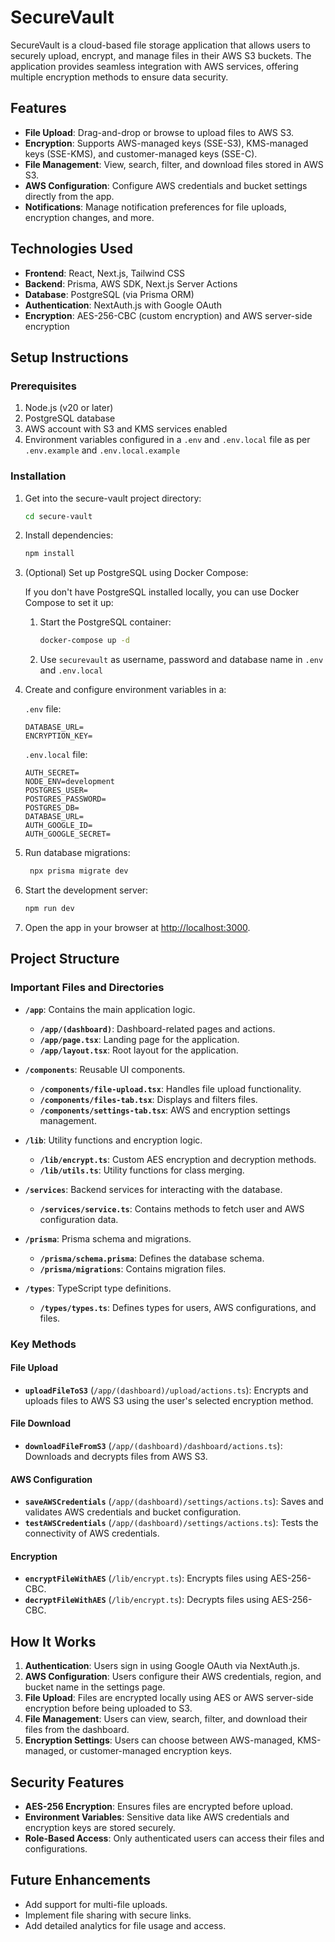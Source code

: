 # SecureVault

SecureVault is a cloud-based file storage application that allows users to securely upload, encrypt, and manage files in their AWS S3 buckets. The application provides seamless integration with AWS services, offering multiple encryption methods to ensure data security.

## Features

- **File Upload**: Drag-and-drop or browse to upload files to AWS S3.
- **Encryption**: Supports AWS-managed keys (SSE-S3), KMS-managed keys (SSE-KMS), and customer-managed keys (SSE-C).
- **File Management**: View, search, filter, and download files stored in AWS S3.
- **AWS Configuration**: Configure AWS credentials and bucket settings directly from the app.
- **Notifications**: Manage notification preferences for file uploads, encryption changes, and more.

## Technologies Used

- **Frontend**: React, Next.js, Tailwind CSS
- **Backend**: Prisma, AWS SDK, Next.js Server Actions
- **Database**: PostgreSQL (via Prisma ORM)
- **Authentication**: NextAuth.js with Google OAuth
- **Encryption**: AES-256-CBC (custom encryption) and AWS server-side encryption

## Setup Instructions

### Prerequisites

1. Node.js (v20 or later)
2. PostgreSQL database
3. AWS account with S3 and KMS services enabled
4. Environment variables configured in a `.env` and `.env.local` file as per `.env.example` and `.env.local.example`

### Installation

1. Get into the secure-vault project directory:

   ```bash
   cd secure-vault
   ```

2. Install dependencies:

   ```bash
   npm install
   ```

3. (Optional) Set up PostgreSQL using Docker Compose:

   If you don't have PostgreSQL installed locally, you can use Docker Compose to set it up:

   1. Start the PostgreSQL container:

      ```bash
      docker-compose up -d
      ```

   2. Use `securevault` as username, password and database name in `.env` and `.env.local`

4. Create and configure environment variables in a:

   `.env` file:

   ```env
   DATABASE_URL=
   ENCRYPTION_KEY=
   ```

   `.env.local` file:

   ```env
   AUTH_SECRET=
   NODE_ENV=development
   POSTGRES_USER=
   POSTGRES_PASSWORD=
   POSTGRES_DB=
   DATABASE_URL=
   AUTH_GOOGLE_ID=
   AUTH_GOOGLE_SECRET=
   ```

5. Run database migrations:

   ```bash
    npx prisma migrate dev
   ```

6. Start the development server:

   ```bash
   npm run dev
   ```

7. Open the app in your browser at [http://localhost:3000](http://localhost:3000).

## Project Structure

### Important Files and Directories

- **`/app`**: Contains the main application logic.

  - **`/app/(dashboard)`**: Dashboard-related pages and actions.
  - **`/app/page.tsx`**: Landing page for the application.
  - **`/app/layout.tsx`**: Root layout for the application.

- **`/components`**: Reusable UI components.

  - **`/components/file-upload.tsx`**: Handles file upload functionality.
  - **`/components/files-tab.tsx`**: Displays and filters files.
  - **`/components/settings-tab.tsx`**: AWS and encryption settings management.

- **`/lib`**: Utility functions and encryption logic.

  - **`/lib/encrypt.ts`**: Custom AES encryption and decryption methods.
  - **`/lib/utils.ts`**: Utility functions for class merging.

- **`/services`**: Backend services for interacting with the database.

  - **`/services/service.ts`**: Contains methods to fetch user and AWS configuration data.

- **`/prisma`**: Prisma schema and migrations.

  - **`/prisma/schema.prisma`**: Defines the database schema.
  - **`/prisma/migrations`**: Contains migration files.

- **`/types`**: TypeScript type definitions.
  - **`/types/types.ts`**: Defines types for users, AWS configurations, and files.

### Key Methods

#### File Upload

- **`uploadFileToS3`** (`/app/(dashboard)/upload/actions.ts`):
  Encrypts and uploads files to AWS S3 using the user's selected encryption method.

#### File Download

- **`downloadFileFromS3`** (`/app/(dashboard)/dashboard/actions.ts`):
  Downloads and decrypts files from AWS S3.

#### AWS Configuration

- **`saveAWSCredentials`** (`/app/(dashboard)/settings/actions.ts`):
  Saves and validates AWS credentials and bucket configuration.
- **`testAWSCredentials`** (`/app/(dashboard)/settings/actions.ts`):
  Tests the connectivity of AWS credentials.

#### Encryption

- **`encryptFileWithAES`** (`/lib/encrypt.ts`):
  Encrypts files using AES-256-CBC.
- **`decryptFileWithAES`** (`/lib/encrypt.ts`):
  Decrypts files using AES-256-CBC.

## How It Works

1. **Authentication**: Users sign in using Google OAuth via NextAuth.js.
2. **AWS Configuration**: Users configure their AWS credentials, region, and bucket name in the settings page.
3. **File Upload**: Files are encrypted locally using AES or AWS server-side encryption before being uploaded to S3.
4. **File Management**: Users can view, search, filter, and download their files from the dashboard.
5. **Encryption Settings**: Users can choose between AWS-managed, KMS-managed, or customer-managed encryption keys.

## Security Features

- **AES-256 Encryption**: Ensures files are encrypted before upload.
- **Environment Variables**: Sensitive data like AWS credentials and encryption keys are stored securely.
- **Role-Based Access**: Only authenticated users can access their files and configurations.

## Future Enhancements

- Add support for multi-file uploads.
- Implement file sharing with secure links.
- Add detailed analytics for file usage and access.

